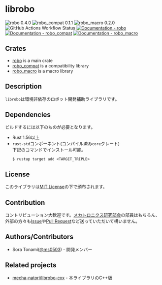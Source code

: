 # librobo

![robo 0.4.0](https://img.shields.io/badge/robo-v0.4.0-orange)
![robo_compat 0.1.1](https://img.shields.io/badge/robo__compat-v0.1.1-orange)
![robo_macro 0.2.0](https://img.shields.io/badge/robo__macro-v0.2.0-orange)
![GitHub Actions Workflow Status](https://img.shields.io/github/actions/workflow/status/mecha-natori/librobo/rust.yml?branch=main)
[![Documentation - robo](https://img.shields.io/badge/docs-robo-blue)](https://mecha-natori.github.io/librobo/robo)
[![Documentation - robo_compat](https://img.shields.io/badge/docs-robo__compat-blue)](https://mecha-natori.github.io/librobo/robo_compat)
[![Documentation - robo_macro](https://img.shields.io/badge/docs-robo__macro-blue)](https://mecha-natori.github.io/librobo/robo_macro)

## Crates

- [robo] is a main crate
- [robo_compat] is a compatibility library
- [robo_macro] is a macro library

## Description

`librobo`は環境非依存のロボット開発補助ライブラリです。

## Dependencies

ビルドするには以下のものが必要となります。

- Rust 1.56以上
- `rust-std`コンポーネント(コンパイル済み`core`クレート)  
  下記のコマンドでインストール可能。
  ```console
  $ rustup target add <TARGET_TRIPLE>
  ```

## License

このライブラリは[MIT License]の下で頒布されます。

## Contribution

コントリビューション大歓迎です。[メカトロニクス研究部会]の部員はもちろん、外部の方々も[Issue]や[Pull Request]など送っていただいて構いません。

## Authors/Contributors

- Sora Tonami([@ms0503]) - 開発メンバー

## Related projects

- [mecha-natori/librobo-cxx] - 本ライブラリのC++版

[@ms0503]: https://github.com/ms0503
[Issue]: https://github.com/mecha-natori/librobo/issues
[MIT License]: LICENSE.md
[Pull Request]: https://github.com/mecha-natori/librobo/pulls
[mecha-natori/librobo-cxx]: https://github.com/mecha-natori/librobo-cxx
[robo]: librobo
[robo_compat]: librobo-compat
[robo_macro]: librobo-macro
[メカトロニクス研究部会]: https://github.com/mecha-natori
